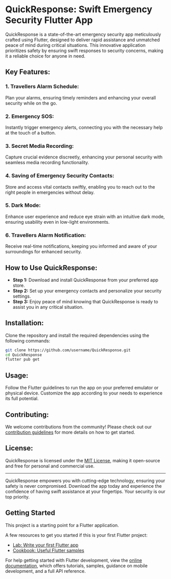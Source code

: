 
# QuickResponse: Swift Emergency Security Flutter App

QuickResponse is a state-of-the-art emergency security app meticulously crafted using Flutter, designed to deliver rapid assistance and unmatched peace of mind during critical situations. This innovative application prioritizes safety by ensuring swift responses to security concerns, making it a reliable choice for anyone in need.

## Key Features:

### 1. **Travellers Alarm Schedule:**
   Plan your alarms, ensuring timely reminders and enhancing your overall security while on the go.

### 2. **Emergency SOS:**
   Instantly trigger emergency alerts, connecting you with the necessary help at the touch of a button.

### 3. **Secret Media Recording:**
   Capture crucial evidence discreetly, enhancing your personal security with seamless media recording functionality.

### 4. **Saving of Emergency Security Contacts:**
   Store and access vital contacts swiftly, enabling you to reach out to the right people in emergencies without delay.

### 5. **Dark Mode:**
   Enhance user experience and reduce eye strain with an intuitive dark mode, ensuring usability even in low-light environments.

### 6. **Travellers Alarm Notification:**
   Receive real-time notifications, keeping you informed and aware of your surroundings for enhanced security.

## How to Use QuickResponse:

- **Step 1:** Download and install QuickResponse from your preferred app store.
- **Step 2:** Set up your emergency contacts and personalize your security settings.
- **Step 3:** Enjoy peace of mind knowing that QuickResponse is ready to assist you in any critical situation.

## Installation:

Clone the repository and install the required dependencies using the following commands:

```bash
git clone https://github.com/username/QuickResponse.git
cd QuickResponse
flutter pub get
```

## Usage:

Follow the Flutter guidelines to run the app on your preferred emulator or physical device. Customize the app according to your needs to experience its full potential.

## Contributing:

We welcome contributions from the community! Please check out our [contribution guidelines](CONTRIBUTING.md) for more details on how to get started.

## License:

QuickResponse is licensed under the [MIT License](LICENSE), making it open-source and free for personal and commercial use.

---

QuickResponse empowers you with cutting-edge technology, ensuring your safety is never compromised. Download the app today and experience the confidence of having swift assistance at your fingertips. Your security is our top priority.
## Getting Started

This project is a starting point for a Flutter application.

A few resources to get you started if this is your first Flutter project:

- [Lab: Write your first Flutter app](https://docs.flutter.dev/get-started/codelab)
- [Cookbook: Useful Flutter samples](https://docs.flutter.dev/cookbook)

For help getting started with Flutter development, view the
[online documentation](https://docs.flutter.dev/), which offers tutorials,
samples, guidance on mobile development, and a full API reference.
